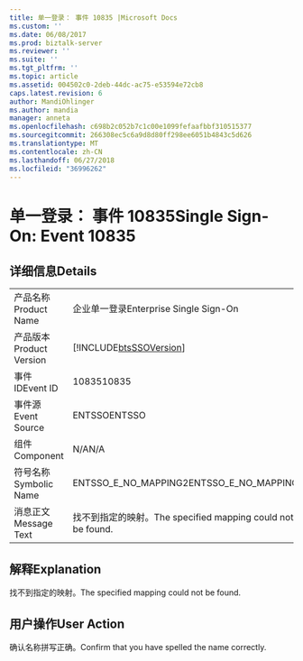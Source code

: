 ```yaml
---
title: 单一登录： 事件 10835 |Microsoft Docs
ms.custom: ''
ms.date: 06/08/2017
ms.prod: biztalk-server
ms.reviewer: ''
ms.suite: ''
ms.tgt_pltfrm: ''
ms.topic: article
ms.assetid: 004502c0-2deb-44dc-ac75-e53594e72cb8
caps.latest.revision: 6
author: MandiOhlinger
ms.author: mandia
manager: anneta
ms.openlocfilehash: c698b2c052b7c1c00e1099fefaafbbf310515377
ms.sourcegitcommit: 266308ec5c6a9d8d80ff298ee6051b4843c5d626
ms.translationtype: MT
ms.contentlocale: zh-CN
ms.lasthandoff: 06/27/2018
ms.locfileid: "36996262"
---
```

# <a name="single-sign-on-event-10835"></a><span data-ttu-id="5f1e2-102">单一登录： 事件 10835</span><span class="sxs-lookup"><span data-stu-id="5f1e2-102">Single Sign-On: Event 10835</span></span>
## <a name="details"></a><span data-ttu-id="5f1e2-103">详细信息</span><span class="sxs-lookup"><span data-stu-id="5f1e2-103">Details</span></span>  
  
|                 |                                                            |
|-----------------|------------------------------------------------------------|
|  <span data-ttu-id="5f1e2-104">产品名称</span><span class="sxs-lookup"><span data-stu-id="5f1e2-104">Product Name</span></span>   |                 <span data-ttu-id="5f1e2-105">企业单一登录</span><span class="sxs-lookup"><span data-stu-id="5f1e2-105">Enterprise Single Sign-On</span></span>                  |
| <span data-ttu-id="5f1e2-106">产品版本</span><span class="sxs-lookup"><span data-stu-id="5f1e2-106">Product Version</span></span> | [!INCLUDE[btsSSOVersion](../includes/btsssoversion-md.md)] |
|    <span data-ttu-id="5f1e2-107">事件 ID</span><span class="sxs-lookup"><span data-stu-id="5f1e2-107">Event ID</span></span>     |                           <span data-ttu-id="5f1e2-108">10835</span><span class="sxs-lookup"><span data-stu-id="5f1e2-108">10835</span></span>                            |
|  <span data-ttu-id="5f1e2-109">事件源</span><span class="sxs-lookup"><span data-stu-id="5f1e2-109">Event Source</span></span>   |                           <span data-ttu-id="5f1e2-110">ENTSSO</span><span class="sxs-lookup"><span data-stu-id="5f1e2-110">ENTSSO</span></span>                           |
|    <span data-ttu-id="5f1e2-111">组件</span><span class="sxs-lookup"><span data-stu-id="5f1e2-111">Component</span></span>    |                            <span data-ttu-id="5f1e2-112">N/A</span><span class="sxs-lookup"><span data-stu-id="5f1e2-112">N/A</span></span>                             |
|  <span data-ttu-id="5f1e2-113">符号名称</span><span class="sxs-lookup"><span data-stu-id="5f1e2-113">Symbolic Name</span></span>  |                    <span data-ttu-id="5f1e2-114">ENTSSO_E_NO_MAPPING2</span><span class="sxs-lookup"><span data-stu-id="5f1e2-114">ENTSSO_E_NO_MAPPING2</span></span>                    |
|  <span data-ttu-id="5f1e2-115">消息正文</span><span class="sxs-lookup"><span data-stu-id="5f1e2-115">Message Text</span></span>   |         <span data-ttu-id="5f1e2-116">找不到指定的映射。</span><span class="sxs-lookup"><span data-stu-id="5f1e2-116">The specified mapping could not be found.</span></span>          |
  
## <a name="explanation"></a><span data-ttu-id="5f1e2-117">解释</span><span class="sxs-lookup"><span data-stu-id="5f1e2-117">Explanation</span></span>  
 <span data-ttu-id="5f1e2-118">找不到指定的映射。</span><span class="sxs-lookup"><span data-stu-id="5f1e2-118">The specified mapping could not be found.</span></span>  
  
## <a name="user-action"></a><span data-ttu-id="5f1e2-119">用户操作</span><span class="sxs-lookup"><span data-stu-id="5f1e2-119">User Action</span></span>  
 <span data-ttu-id="5f1e2-120">确认名称拼写正确。</span><span class="sxs-lookup"><span data-stu-id="5f1e2-120">Confirm that you have spelled the name correctly.</span></span>